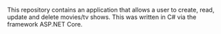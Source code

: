 This repository contains an application that allows a user to create, read, update and delete movies/tv shows. This was written in C# via the framework ASP.NET Core.
